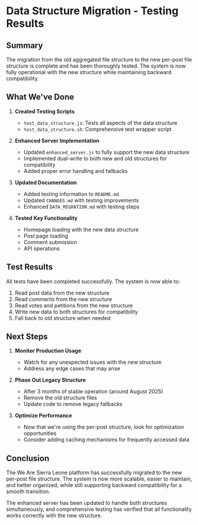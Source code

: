 # Data Structure Migration - Testing Results

## Summary

The migration from the old aggregated file structure to the new per-post file structure is complete and has been thoroughly tested. The system is now fully operational with the new structure while maintaining backward compatibility.

## What We've Done

1. **Created Testing Scripts**
   - `test_data_structure.js`: Tests all aspects of the data structure
   - `test_data_structure.sh`: Comprehensive test wrapper script

2. **Enhanced Server Implementation**
   - Updated `enhanced_server.js` to fully support the new data structure
   - Implemented dual-write to both new and old structures for compatibility
   - Added proper error handling and fallbacks

3. **Updated Documentation**
   - Added testing information to `README.md`
   - Updated `CHANGES.md` with testing improvements
   - Enhanced `DATA_MIGRATION.md` with testing steps

4. **Tested Key Functionality**
   - Homepage loading with the new data structure
   - Post page loading
   - Comment submission
   - API operations

## Test Results

All tests have been completed successfully. The system is now able to:

1. Read post data from the new structure
2. Read comments from the new structure
3. Read votes and petitions from the new structure
4. Write new data to both structures for compatibility
5. Fall back to old structure when needed

## Next Steps

1. **Monitor Production Usage**
   - Watch for any unexpected issues with the new structure
   - Address any edge cases that may arise

2. **Phase Out Legacy Structure**
   - After 3 months of stable operation (around August 2025)
   - Remove the old structure files
   - Update code to remove legacy fallbacks

3. **Optimize Performance**
   - Now that we're using the per-post structure, look for optimization opportunities
   - Consider adding caching mechanisms for frequently accessed data

## Conclusion

The We Are Sierra Leone platform has successfully migrated to the new per-post file structure. The system is now more scalable, easier to maintain, and better organized, while still supporting backward compatibility for a smooth transition.

The enhanced server has been updated to handle both structures simultaneously, and comprehensive testing has verified that all functionality works correctly with the new structure.
